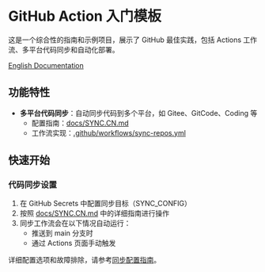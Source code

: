 # GitHub Action 入门模板

这是一个综合性的指南和示例项目，展示了 GitHub 最佳实践，包括 Actions 工作流、多平台代码同步和自动化部署。

[English Documentation](README.md)

## 功能特性

- **多平台代码同步**：自动同步代码到多个平台，如 Gitee、GitCode、Coding 等
  - 配置指南：[docs/SYNC.CN.md](docs/SYNC.CN.md)
  - 工作流实现：[.github/workflows/sync-repos.yml](.github/workflows/sync-repos.yml)

## 快速开始

### 代码同步设置

1. 在 GitHub Secrets 中配置同步目标（SYNC_CONFIG）
2. 按照 [docs/SYNC.CN.md](docs/SYNC.CN.md) 中的详细指南进行操作
3. 同步工作流会在以下情况自动运行：
   - 推送到 main 分支时
   - 通过 Actions 页面手动触发

详细配置选项和故障排除，请参考[同步配置指南](docs/SYNC.CN.md)。
